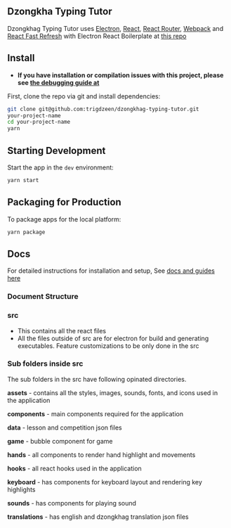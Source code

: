 <h2>Dzongkha Typing Tutor</h2>
<p>
  Dzongkhag Typing Tutor uses <a href="https://electron.atom.io/">Electron</a>, <a href="https://facebook.github.io/react/">React</a>, <a href="https://github.com/reactjs/react-router">React Router</a>, <a href="https://webpack.github.io/docs/">Webpack</a> and <a href="https://www.npmjs.com/package/react-refresh">React Fast Refresh</a> with Electron React Boilerplate at <a href="https://github.com/electron-react-boilerplate">this repo</a>
</p>

## Install

- **If you have installation or compilation issues with this project, please see [the debugging guide at](https://github.com/electron-react-boilerplate/electron-react-boilerplate/issues/400)**

First, clone the repo via git and install dependencies:

```bash
git clone git@github.com:trigdzeen/dzongkhag-typing-tutor.git
your-project-name
cd your-project-name
yarn
```

## Starting Development

Start the app in the `dev` environment:

```bash
yarn start
```

## Packaging for Production

To package apps for the local platform:

```bash
yarn package
```

## Docs

For detailed instructions for installation and setup, See [docs and guides here](https://electron-react-boilerplate.js.org/docs/installation)

<h3>Document Structure</h3>

<h3>src</h3>
<ul>
<li>This contains all the react files</li>
<li>All the files outside of src are for electron for build and generating executables. Feature customizations to be only done in the src</li>
</ul>

<h3>Sub folders inside src</h3>

The sub folders in the src have following opinated directories.

<strong>assets</strong> - contains all the styles, images, sounds, fonts, and icons used in the application

<strong>components</strong> - main components required for the application

<strong>data</strong> - lesson and competition json files

<strong>game</strong> - bubble component for game

<strong>hands</strong> - all components to render hand highlight and movements

<strong>hooks</strong> - all react hooks used in the application

<strong>keyboard</strong> - has components for keyboard layout and rendering key highlights

<strong>sounds</strong> - has components for playing sound

<strong>translations</strong> - has english and dzongkhag translation json files
